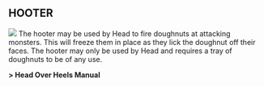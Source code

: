 ## HOOTER

![](texture-hooter)
The hooter may be used by Head to fire doughnuts at attacking monsters. This
will freeze them in place as they lick the doughnut off their faces. The hooter
may only be used by Head and requires a tray of doughnuts to be of any use.

**> Head Over Heels Manual**
